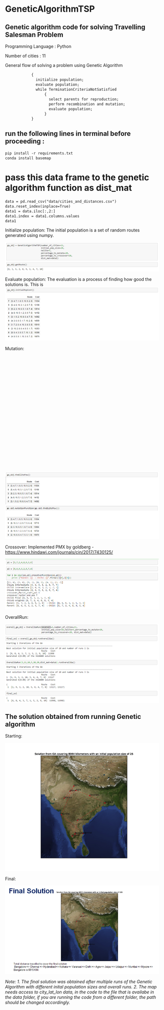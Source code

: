 # GeneticAlgorithmTSP
## Genetic algorithm code for solving Travelling Salesman Problem

Programming Language : Python

Number of cities : 11

General flow of solving a problem using Genetic Algorithm

                {
                  initialize population;
                  evaluate population;
                  while TerminationCriteriaNotSatisfied
                      {
                        select parents for reproduction;
                        perform recombination and mutation;
                        evaluate population;
                      }
                }

## run the following lines in terminal before proceeding :
    pip install -r requirements.txt
    conda install basemap
  


# pass this data frame to the genetic algorithm function as dist_mat
    data = pd.read_csv("data/cities_and_distances.csv")
    data.reset_index(inplace=True)
    data1 = data.iloc[:,2:]
    data1.index = data1.columns.values
    data1
Initialize population:
The initial population is a set of random routes generated using numpy.

<img src = "img/route_generation.PNG">

Evaluate population:
The evaluation is a process of finding how good the solutions is. This is <img src = "img/initial_population_cost.PNG">

Mutation:

<img src = "img/mutation.gif">

<img src = "img/mutation.PNG" >

Crossover:
Implemented PMX by goldberg - https://www.hindawi.com/journals/cin/2017/7430125/

<img src = "img/pmxcrossover_exp.jpg" >

OverallRun:

<img src = "img/overall_run.PNG" >

## The solution obtained from running Genetic algorithm

Starting:

<img src = "img/start.png" >

Final:

<img src = "img/final.PNG" >

_Note:_
_1. The final solution was obtained after multiple runs of the Genetic Algorithm with different inital population sizes and overall runs.
2. The map needs access to city_lat_lon data, in the code to the file that is availabe in the data folder, if you are running the code from a different folder, the path should be changed accordingly._
